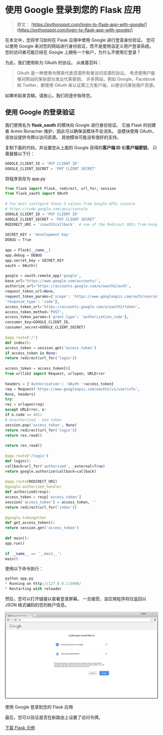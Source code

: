 # 使用 Google 登录到您的 Flask 应用

> 原文： [https://pythonspot.com/login-to-flask-app-with-google/](https://pythonspot.com/login-to-flask-app-with-google/)

在本文中，您将学习如何在 Flask 应用中使用 Google 进行登录身份验证。 您可以使用 Google 来对您的网站进行身份验证，而不是使用自定义用户登录系统。 您的访问者可能已经在 Google 上拥有一个帐户，为什么不使用它登录？

为此，我们使用称为 OAuth 的协议。 从维基百科：

> OAuth 是一种使用令牌来代表资源所有者访问资源的协议。 考虑使用户能够对网站的某些部分发出代客密钥。 许多网站，例如 Google，Facebook 和 Twitter，都使用 OAuth 来认证第三方客户端，以便访问某些用户资源。

如果听起来含糊，请放心，我们将逐步指导您。

## 使用 Google 的登录验证

我们使用名为 **flask_oauth** 的模块向 Google 进行身份验证。 它由 Flask 的创建者 Armin Ronacher 维护，因此可以确保该模块不会消失。 该模块使用 OAuth，该协议提供令牌以访问资源。 其他模块可能没有很好的支持。

复制下面的代码，并设置您从上面的 Google 获得的**客户端 ID** 和**客户端密钥**。 只需替换以下行：

```py
GOOGLE_CLIENT_ID = 'PUT CLIENT ID'
GOOGLE_CLIENT_SECRET = 'PUT CLIENT SECRET'

```

将程序另存为 app.py

```py
from flask import Flask, redirect, url_for, session
from flask_oauth import OAuth

# You must configure these 3 values from Google APIs console
# https://code.google.com/apis/console
GOOGLE_CLIENT_ID = 'PUT CLIENT ID'
GOOGLE_CLIENT_SECRET = 'PUT CLIENT SECRET'
REDIRECT_URI = '/oauth2callback'  # one of the Redirect URIs from Google APIs console

SECRET_KEY = 'development key'
DEBUG = True

app = Flask(__name__)
app.debug = DEBUG
app.secret_key = SECRET_KEY
oauth = OAuth()

google = oauth.remote_app('google',
base_url='https://www.google.com/accounts/',
authorize_url='https://accounts.google.com/o/oauth2/auth',
request_token_url=None,
request_token_params={'scope': 'https://www.googleapis.com/auth/userinfo.email',
'response_type': 'code'},
access_token_url='https://accounts.google.com/o/oauth2/token',
access_token_method='POST',
access_token_params={'grant_type': 'authorization_code'},
consumer_key=GOOGLE_CLIENT_ID,
consumer_secret=GOOGLE_CLIENT_SECRET)

@app.route('/')
def index():
access_token = session.get('access_token')
if access_token is None:
return redirect(url_for('login'))

access_token = access_token[0]
from urllib2 import Request, urlopen, URLError

headers = {'Authorization': 'OAuth '+access_token}
req = Request('https://www.googleapis.com/oauth2/v1/userinfo',
None, headers)
try:
res = urlopen(req)
except URLError, e:
if e.code == 401:
# Unauthorized - bad token
session.pop('access_token', None)
return redirect(url_for('login'))
return res.read()

return res.read()

@app.route('/login')
def login():
callback=url_for('authorized', _external=True)
return google.authorize(callback=callback)

@app.route(REDIRECT_URI)
@google.authorized_handler
def authorized(resp):
access_token = resp['access_token']
session['access_token'] = access_token, ''
return redirect(url_for('index'))

@google.tokengetter
def get_access_token():
return session.get('access_token')

def main():
app.run()

if __name__ == '__main__':
main()

```

使用以下命令执行：

```py
python app.py
* Running on http://127.0.0.1:5000/
* Restarting with reloader

```

然后，您可以打开链接以查看登录屏幕。 一旦接受，该应用程序将仅返回以 JSON 格式编码的您的帐户信息。

![google_oauth_login_python](img/da268e0c364d3bc6fcbf891258c7d557.jpg)

使用 Google 登录到您的 Flask 应用

最后，您可以验证是否在新路由上设置了访问令牌。

[下载 Flask 示例](https://pythonspot.com/en/download-flask-examples/)